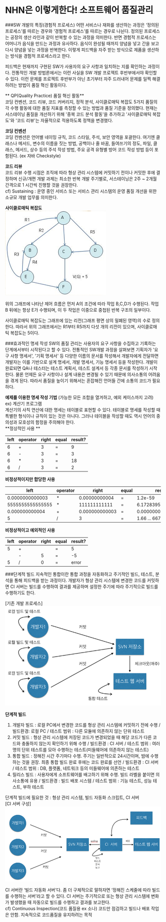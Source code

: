 # NHN은 이렇게한다! 소프트웨어 품질관리

###SW 개발의 특징(경험적 프로세스)
어떤 서비스나 재화를 생산하는 과정은 ‘정의된 프로세스’를 따르는 경우와 ‘경험적 프로세스’를 따르는 경우로 나뉜다. 정의된 프로세스는 공장의 생산 라인과 같이 반복할 수 있는 과정을 의미한다. 반면 경험적 프로세스는 어머니가 음식을 만드는 과정과 유사하다. 음식이 완성될 때까지 양념을 넣고 간을 보고 다시 양념을 넣는 과정을 반복한다. 이렇게 피드백을 자주 받는 방식으로 제품을 생산하는 방식을 경험적 프로세스라고 한다.

피드백은 현재까지 구현된 SW가 사용자의 요구 사항과 일치하는 지를 확인하는 과정이다. 전통적인 개발 방법론에서는 이런 사실을 SW 개발 프로젝트 후반부에서야 확인할 수 있다. 이런 문제를 프로젝트 후반부가 아닌 초기부터 자주 드러내어 문제를 일찍 해결하려는 방법이 품질 혁신 활동이다. 

** QP(Quality Practice) 품질 혁신 활동**<br>
코딩 컨벤션, 코드 리뷰, 코드 커버리지, 정적 분석, 사이클로매틱 복잡도 5가지 품질의 각 수행 활동에 대한 품질 지표를 측정할 수 있는 방법과 품질 기준을 정의했다. 현재는 서스테이닝 품질을 개선하기 위해 '중복 코드 분석 활동'을 추가하고 '사이클로매틱 복잡도'와 '코드 리뷰'는 자율적으로 적용하도록 정책을 변경했다.

**코딩 컨벤션**<br>
코딩 컨벤션은 언어별 네이밍 규칙, 코드 스타일, 주석, 보안 영역을 포괄한다. 여기엔 클래스나 메서드, 변수의 이름을 짓는 방법, 공백이나 줄 바꿈, 들여쓰기의 정도, 파일, 클래스, 메서드, 상수 등의 주석 작성 방법, 주요 공격 유형별 방어 코드 작성 방법 등이 포함된다. (ex 자바  Checkstyle)

**코드 리뷰**<br>
코드 리뷰 수행 시점은 조직에 따라 형상 관리 시스템에 커밋하기 전이나 커밋한 후에 결정하며 신규/개편 개발 과제는 최소한 반복 개발 주기별로, 서스테이닝은 2주 ~ 2개월 간격으로 1 시간씩 진행할 것을 권장한다.<br> 
cf) Sustaining : 운영 중인 서비스 또는 서비스 관리 시스템의 운영 품질 개선을 위한 소규모 개발 업무를 의미한다. 

**사이클로매틱 복잡도**<br>
![](cyclomatic-capture.png)

위의 그래프에 나타난 제어 흐름은 먼저 A의 조건에 따라 작업 B,C,D가 수행된다. 작업 B 뒤에는 항상 E가 수행되며, 이 두 작업은 이중으로 중첩된 반복 구조의 일부이다. 

사이클로매틱 복잡도는 그래프에 있는 리전(그래프 평면 상의 밀폐된 영역)의 수로 정의한다. 따라서 위의 그래프에서는 R1부터 R5까지 다섯 개의 리전이 있으며, 사이클로매틱 복잡도는 5이다.  

###효과적인 명세 작성
SW의 품질 관리는 사용자의 요구 사항을 수집하고 기록하는 단계에서부터 시작된다고 할 수 있다. 전통적인 SW개발 과정을 살펴보면 기획자가 '요구 사항 명세서', '기획 명세서' 등 다양한 이름의 문서를 작성해서 개발자에게 전달하면 개발자는 이를 기반으로 설계 명세서, 개발 명세서, 기능 명세서 등을 작성한다. 개발이 완료되면 QA나 테스터는 테스트 계획서, 테스트 설계서 등 각종 문서를 작성하기 시작한다. 물론 언제든 요구 사항이나 설계 내용은 변경될 수 있기 때문에 의사소통의 어려움을 겪게 된다. 따라서 품질을 높이기 위해서는 혼잡해진 언어들 간에 소통의 코드가 필요하다. 

**예제를 이용한 명세 작성 기법** (가능한 모든 조합을 열겨하고, 예외 케이스까지 고려) <br>
ex) 계산기 프로그램 <br>
계산기의 사칙 연산에 대한 명세는 테이블로 표현할 수 있다. 테이블로 명세를 작성할 때 특별한 형식이나 규칙이 있는 것은 아니다. 그러나 테이블을 작성할 때도 역시 언어의 중의성과 모호성의 함정을 주의해야 한다. <br>
**정상적인 사용 **<br>

| left | operator | right | equal | result? |
| -- | -- | -- | -- | -- |
| 6 | + | 3 | = | 9 |
| 6 | - | 3 | = | 3 |
| 6 | * | 3 | = | 18 |
| 6 | / | 3 | = | 2 |

**비정상적이지만 합당한 사용**<br>

| left | operator | right | equal | result? |
| -- | -- | -- | -- | -- |
| 0.0000000000003 | * | 0.00000000004 | = | 1.2e-59 |
| 5555555555555555 | * | 111111111111 | = | 6.1728395061727e+62 |
| 0.000000000004 | + | 0.000000000003  | = | 0.000000000007 |
| 5 | / | 3 | = | 1.66 ... 667 |

**비정상적이고 예외적인 사용**<br>

| left | operator | right | equal | result? |
| -- | -- | -- | -- | -- |
| 5 | + |   | = | 5 |
|   | - | 5 | = | -5 |
| 5 | / | 0 | = | error |

###단계적 빌드
지속적인 통합이란 통합 과정을 자동화하고 주기적인 빌드, 테스트, 분석을 통해 피드백을 받는 과정이다. 개발자가 형상 관리 시스템에 변경한 코드를 커밋하면 CI 서버는 빌드를 수행하여 결과를 제공하며 설정한 주기에 따라 주기적으로 빌드를 수행하기도 한다.

[기존 개발 프로세스]
![](old_process.png)

**단계적 빌드**<br>
1. 개발자 빌드 : 로컬 PC에서 변경한 코드를 형상 관리 시스템에 커밋하기 전에 수행 / 빌드환경: 로컬 PC / 테스트 범위 : 다른 모듈에 의존하지 않는 단위 테스트
2. 커밋 빌드 : 형상 관리 시스템에 저장된 코드가 변경되었을 때 해당 코드가 다른 코드와 충돌하지 않는지 확인하기 위해 수행 / 빌드환경 : CI 서버 / 테스트 범위 : 여러 명의 단위 테스트를 모아 수행하는 테스트(미들웨어에 의존하지 않는 테스트)
3. 통합 빌드 : 정해진 시간 주기마다 수행. 주기는 일반적으로 24시간이며, 밤에 수행하는 것을 권장. 최종 통합 빌드 완료 후에는 코드 완료를 선언 / 빌드환경 : CI  서버 / 테스트 범위 : DB, 플랫폼, 네트워크 등의 미들웨어에 의존하는 테스트
4. 릴리스 빌드 : 사용자에게 소프트웨어를 배고하기 위해 수행. 빌드 라벨을 붙이면 의사소통에 유용 / 빌드환경 : 빌드 배포 시스템 / 테스트 범위 : 기능 테스트, 성능 테스트, 부하 테스트

단계적 빌드에 필요한 것 : 형상 관리 시스템, 빌드 자동화 스크립트, CI 서버<br>
[CI 서버 구성]
![](CI_server.png)

CI 서버란 ‘빌드 자동화 서버’다. 좀 더 구체적으로 말하자면 ‘정해진 스케줄에 따라 빌드를 수행하는 서버’라고 할 수 있다. CI 서버는 주기적으로 또는 형상 관리 시스템에 변화가 발생했을 때 자동으로 빌드를 수행하고 결과를 보고한다. <br>
cf) Continuous Inspection(코드 품질용 ex 소나) 
코드만 점검하고 빌드나 배포 작업은 안함. 지속적으로 코드품질을 유지하려는 목적


